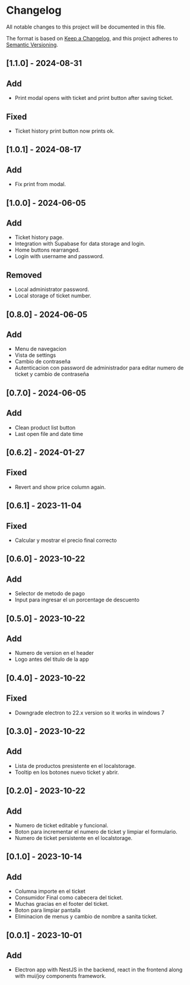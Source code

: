 # Changelog

All notable changes to this project will be documented in this file.

The format is based on [Keep a Changelog](https://keepachangelog.com/en/1.0.0/),
and this project adheres to [Semantic Versioning](https://semver.org/spec/v2.0.0.html).

## [1.1.0] - 2024-08-31

## Add

- Print modal opens with ticket and print button after saving ticket.

## Fixed

- Ticket history print button now prints ok.

## [1.0.1] - 2024-08-17

## Add

- Fix print from modal.

## [1.0.0] - 2024-06-05

## Add

- Ticket history page.
- Integration with Supabase for data storage and login.
- Home buttons rearranged.
- Login with username and password.

## Removed

- Local administrator password.
- Local storage of ticket number.

## [0.8.0] - 2024-06-05

## Add

- Menu de navegacion
- Vista de settings
- Cambio de contraseña
- Autenticacion con password de administrador para editar numero de ticket y cambio de contraseña

## [0.7.0] - 2024-06-05

## Add

- Clean product list button
- Last open file and date time

## [0.6.2] - 2024-01-27

## Fixed

- Revert and show price column again.

## [0.6.1] - 2023-11-04

## Fixed

- Calcular y mostrar el precio final correcto

## [0.6.0] - 2023-10-22

## Add

- Selector de metodo de pago
- Input para ingresar el un porcentage de descuento

## [0.5.0] - 2023-10-22

## Add

- Numero de version en el header
- Logo antes del titulo de la app

## [0.4.0] - 2023-10-22

## Fixed

- Downgrade electron to 22.x version so it works in windows 7

## [0.3.0] - 2023-10-22

## Add

- Lista de productos presistente en el localstorage.
- Tooltip en los botones nuevo ticket y abrir.

## [0.2.0] - 2023-10-22

## Add

- Numero de ticket editable y funcional.
- Boton para incrementar el numero de ticket y limpiar el formulario.
- Numero de ticket persistente en el localstorage.

## [0.1.0] - 2023-10-14

## Add

- Columna importe en el ticket
- Consumidor Final como cabecera del ticket.
- Muchas gracias en el footer del ticket.
- Boton para limpiar pantalla
- Eliminacion de menus y cambio de nombre a sanita ticket.

## [0.0.1] - 2023-10-01

## Add

- Electron app with NestJS in the backend, react in the frontend along with mui/joy components framework.
